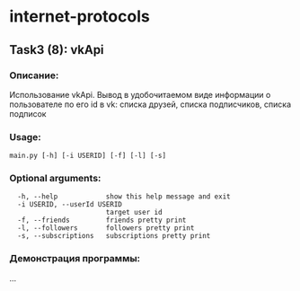 # internet-protocols
## Task3 (8): vkApi

### Описание:
Использование vkApi. Вывод в удобочитаемом виде информации о пользователе по его id в vk:
списка друзей, списка подписчиков, списка подписок

### Usage:
```
main.py [-h] [-i USERID] [-f] [-l] [-s]
```

### Optional arguments:
```
  -h, --help            show this help message and exit
  -i USERID, --userId USERID
                        target user id
  -f, --friends         friends pretty print
  -l, --followers       followers pretty print
  -s, --subscriptions   subscriptions pretty print
```

### Демонстрация программы:
...